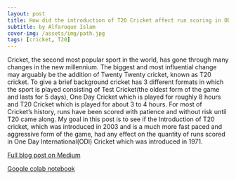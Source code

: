 ```yaml
---
layout: post
title: How did the introduction of T20 Cricket affect run scoring in ODI Cricket?
subtitle: by Alfaroque Islam
cover-img: /assets/img/path.jpg
tags: [cricket, T20]
---
```


Cricket, the second most popular sport in the world, has gone through many changes in the new millennium. The biggest and most influential change may arguably be the addition of Twenty Twenty cricket, known as T20 cricket. To give a brief background cricket has 3 different formats in which the sport is played consisting of Test Cricket(the oldest form of the game and lasts for 5 days), One Day Cricket which is played for roughly 8 hours and T20 Cricket which is played for about 3 to 4 hours. For most of Cricket’s history, runs have been scored with patience and without risk until T20 came along.  My goal in this post is to see if the Introduction of T20 cricket, which was introduced in 2003 and is a much more fast paced and aggressive form of the game, had any effect on the quantity of runs scored in One Day International(ODI) Cricket which was introduced in 1971.

[Full blog post on Medium](https://medium.com/@alfaroque5/how-did-the-introduction-of-t20-cricket-affect-run-scoring-in-odi-cricket-b6c3eda377fa?sk=32597082ece3cdcf48e61421a6e77cb1)

[Google colab notebook](https://github.com/alfaroqueIslam/Lambda-Unit-Builds/blob/master/Unit_1_Build.ipynb)
